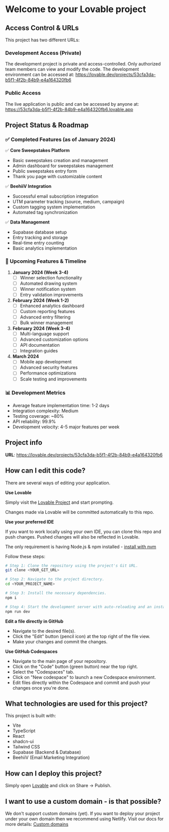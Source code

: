 # Welcome to your Lovable project

## Access Control & URLs
This project has two different URLs:

### Development Access (Private)
The development project is private and access-controlled. Only authorized team members can view and modify the code. The development environment can be accessed at:
https://lovable.dev/projects/53cfa3da-b5f1-4f2b-84b9-e4a164320fb6

### Public Access
The live application is public and can be accessed by anyone at:
https://53cfa3da-b5f1-4f2b-84b9-e4a164320fb6.lovable.app

## Project Status & Roadmap

### ✅ Completed Features (as of January 2024)

✅ **Core Sweepstakes Platform**
   - Basic sweepstakes creation and management
   - Admin dashboard for sweepstakes management
   - Public sweepstakes entry form
   - Thank you page with customizable content

✅ **BeehiiV Integration**
   - Successful email subscription integration
   - UTM parameter tracking (source, medium, campaign)
   - Custom tagging system implementation
   - Automated tag synchronization

✅ **Data Management**
   - Supabase database setup
   - Entry tracking and storage
   - Real-time entry counting
   - Basic analytics implementation

### 🚀 Upcoming Features & Timeline

1. **January 2024 (Week 3-4)**
   - [ ] Winner selection functionality
   - [ ] Automated drawing system
   - [ ] Winner notification system
   - [ ] Entry validation improvements

2. **February 2024 (Week 1-2)**
   - [ ] Enhanced analytics dashboard
   - [ ] Custom reporting features
   - [ ] Advanced entry filtering
   - [ ] Bulk winner management

3. **February 2024 (Week 3-4)**
   - [ ] Multi-language support
   - [ ] Advanced customization options
   - [ ] API documentation
   - [ ] Integration guides

4. **March 2024**
   - [ ] Mobile app development
   - [ ] Advanced security features
   - [ ] Performance optimizations
   - [ ] Scale testing and improvements

### 📊 Development Metrics

- Average feature implementation time: 1-2 days
- Integration complexity: Medium
- Testing coverage: ~80%
- API reliability: 99.9%
- Development velocity: 4-5 major features per week

## Project info

**URL**: https://lovable.dev/projects/53cfa3da-b5f1-4f2b-84b9-e4a164320fb6

## How can I edit this code?

There are several ways of editing your application.

**Use Lovable**

Simply visit the [Lovable Project](https://lovable.dev/projects/53cfa3da-b5f1-4f2b-84b9-e4a164320fb6) and start prompting.

Changes made via Lovable will be committed automatically to this repo.

**Use your preferred IDE**

If you want to work locally using your own IDE, you can clone this repo and push changes. Pushed changes will also be reflected in Lovable.

The only requirement is having Node.js & npm installed - [install with nvm](https://github.com/nvm-sh/nvm#installing-and-updating)

Follow these steps:

```sh
# Step 1: Clone the repository using the project's Git URL.
git clone <YOUR_GIT_URL>

# Step 2: Navigate to the project directory.
cd <YOUR_PROJECT_NAME>

# Step 3: Install the necessary dependencies.
npm i

# Step 4: Start the development server with auto-reloading and an instant preview.
npm run dev
```

**Edit a file directly in GitHub**

- Navigate to the desired file(s).
- Click the "Edit" button (pencil icon) at the top right of the file view.
- Make your changes and commit the changes.

**Use GitHub Codespaces**

- Navigate to the main page of your repository.
- Click on the "Code" button (green button) near the top right.
- Select the "Codespaces" tab.
- Click on "New codespace" to launch a new Codespace environment.
- Edit files directly within the Codespace and commit and push your changes once you're done.

## What technologies are used for this project?

This project is built with:

- Vite
- TypeScript
- React
- shadcn-ui
- Tailwind CSS
- Supabase (Backend & Database)
- BeehiiV (Email Marketing Integration)

## How can I deploy this project?

Simply open [Lovable](https://lovable.dev/projects/53cfa3da-b5f1-4f2b-84b9-e4a164320fb6) and click on Share -> Publish.

## I want to use a custom domain - is that possible?

We don't support custom domains (yet). If you want to deploy your project under your own domain then we recommend using Netlify. Visit our docs for more details: [Custom domains](https://docs.lovable.dev/tips-tricks/custom-domain/)
